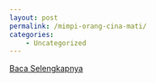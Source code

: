 ```yaml
---
layout: post
permalink: /mimpi-orang-cina-mati/
categories:
    - Uncategorized
---
```


[Baca Selengkapnya](/07)